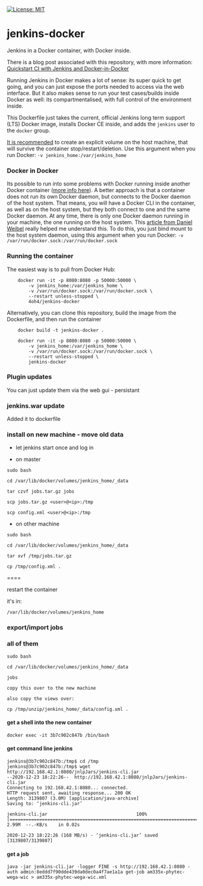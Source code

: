 [![License: MIT](https://img.shields.io/badge/License-MIT-yellow.svg)](https://opensource.org/licenses/MIT)


# jenkins-docker
Jenkins in a Docker container, with Docker inside.

There is a blog post associated with this repository, with more information: [Quickstart CI with Jenkins and Docker-in-Docker](https://medium.com/swlh/quickstart-ci-with-jenkins-and-docker-in-docker-c3f7174ee9ff?source=friends_link&sk=e2038207f7049c9000acc56e86b0442e)

Running Jenkins in Docker makes a lot of sense: its super quick to get going, and you can just expose the ports needed to access via the web interface. But it also makes sense to run your test cases/builds inside Docker as well: its compartmentalised, with full control of the environment inside.

This Dockerfile just takes the current, official Jenkins long term support (LTS) Docker image, installs Docker CE inside, and adds the `jenkins` user to the `docker` group.

[It is recommended](https://github.com/jenkinsci/docker/blob/master/README.md) to create an explicit volume on the host machine, that will survive the container stop/restart/deletion. Use this argument when you run Docker: `-v jenkins_home:/var/jenkins_home`

### Docker in Docker
Its possible to run into some problems with Docker running inside another Docker container ([more info here](https://jpetazzo.github.io/2015/09/03/do-not-use-docker-in-docker-for-ci/)). A better approach is that a container does not run its own Docker daemon, but connects to the Docker daemon of the host system. That means, you will have a Docker CLI in the container, as well as on the host system, but they both connect to one and the same Docker daemon. At any time, there is only one Docker daemon running in your machine, the one running on the host system. This [article from Daniel Weibel](https://itnext.io/docker-in-docker-521958d34efd) really helped me understand this. To do this, you just bind mount to the host system daemon, using this argument when you run Docker: `-v /var/run/docker.sock:/var/run/docker.sock`

### Running the container
The easiest way is to pull from Docker Hub:

```
    docker run -it -p 8080:8080 -p 50000:50000 \
	    -v jenkins_home:/var/jenkins_home \
	    -v /var/run/docker.sock:/var/run/docker.sock \
	    --restart unless-stopped \
	    4oh4/jenkins-docker
```

Alternatively, you can clone this repository, build the image from the Dockerfile, and then run the container

```
    docker build -t jenkins-docker .

    docker run -it -p 8080:8080 -p 50000:50000 \
	    -v jenkins_home:/var/jenkins_home \
	    -v /var/run/docker.sock:/var/run/docker.sock \
	    --restart unless-stopped \
	    jenkins-docker
```

### Plugin updates

You can just update them via the web gui - persistant

### jenkins.war update

Added it to dockerfile

### install on new machine - move old data

* let jenkins start once and log in

* on master

```
sudo bash

cd /var/lib/docker/volumes/jenkins_home/_data

tar czvf jobs.tar.gz jobs

scp jobs.tar.gz <user>@<ip>:/tmp

scp config.xml <user>@<ip>:/tmp
```

* on other machine

```
sudo bash

cd /var/lib/docker/volumes/jenkins_home/_data

tar xvf /tmp/jobs.tar.gz

cp /tmp/config.xml .
```

====

restart the container

it's in:

```
/var/lib/docker/volumes/jenkins_home
```

### export/import jobs

### all of them

```
sudo bash

cd /var/lib/docker/volumes/jenkins_home/_data

jobs 

copy this over to the new machine

also copy the views over:

cp /tmp/unzip/jenkins_home/_data/config.xml .
```

#### get a shell into the new container

```
docker exec -it 3b7c902c847b /bin/bash
```

#### get command line jenkins

```
jenkins@3b7c902c847b:/tmp$ cd /tmp
jenkins@3b7c902c847b:/tmp$ wget http://192.168.42.1:8080/jnlpJars/jenkins-cli.jar
--2020-12-23 18:22:26--  http://192.168.42.1:8080/jnlpJars/jenkins-cli.jar
Connecting to 192.168.42.1:8080... connected.
HTTP request sent, awaiting response... 200 OK
Length: 3139807 (3.0M) [application/java-archive]
Saving to: ‘jenkins-cli.jar’

jenkins-cli.jar                                 100%[=====================================================================================================>]   2.99M  --.-KB/s    in 0.02s   

2020-12-23 18:22:26 (168 MB/s) - ‘jenkins-cli.jar’ saved [3139807/3139807]
```

#### get a job

```
java -jar jenkins-cli.jar -logger FINE -s http://192.168.42.1:8080 -auth admin:8eddd7f90dde439da0dec0a4f7ae1a1a get-job am335x-phytec-wega-wic > am335x-phytec-wega-wic.xml
```

### 

